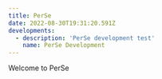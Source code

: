 ```yaml
---
title: PerSe
date: 2022-08-30T19:31:20.591Z
developments:
  - description: 'PerSe development test'
    name: PerSe Development
---
```

Welcome to PerSe
